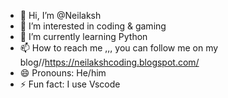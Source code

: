 - 👋 Hi, I’m @Neilaksh
- 👀 I’m interested in coding & gaming
- 🌱 I’m currently learning Python
- 📫 How to reach me ,,, you can follow me on my blog//https://neilakshcoding.blogspot.com/
- 😄 Pronouns: He/him
- ⚡ Fun fact: I use Vscode

<!---
Neilaksh/Neilaksh is a ✨ special ✨ repository because its `README.md` (this file) appears on your GitHub profile.
You can click the Preview link to take a look at your changes.
--->
